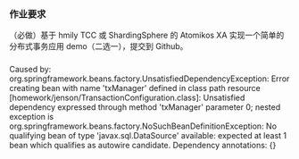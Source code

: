 ### 作业要求
（必做）基于 hmily TCC 或 ShardingSphere 的 Atomikos XA 实现一个简单的分布式事务应用 demo（二选一），提交到 Github。

### 




Caused by: org.springframework.beans.factory.UnsatisfiedDependencyException: Error creating bean with name 'txManager' defined in class path resource [homework/jenson/TransactionConfiguration.class]: Unsatisfied dependency expressed through method 'txManager' parameter 0; nested exception is org.springframework.beans.factory.NoSuchBeanDefinitionException: No qualifying bean of type 'javax.sql.DataSource' available: expected at least 1 bean which qualifies as autowire candidate. Dependency annotations: {}


